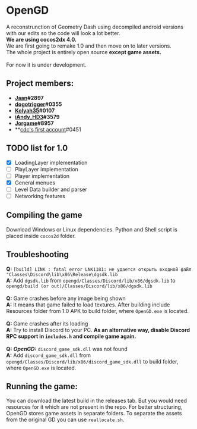 # **OpenGD**
A reconstrunction of Geometry Dash using decompiled android versions with our edits so the code will look a lot better.</br>
**We are using cocos2dx 4.0.**<br>
We are first going to remake 1.0 and then move on to later versions.<br>
The whole project is entirely open source **except game assets.**<br>
<br>
For now it is under development.

## **Project members:**
* **[Jaan](https://github.com/JaanDev)#2897**
* **[dogotrigger](https://github.com/SergeyMC9730)#0355**
* **[Kolyah35](https://github.com/Kolyah35)#0107**
* **[iAndy_HD3](https://github.com/iAndyHD3)#3579**
* **[Jorgame](https://github.com/ImJorGame)#8957**
* **[cdc's first account](https://github.com/CdcOnGitHub)#0451

## **TODO list for 1.0**
- [x] LoadingLayer implementation
- [ ] PlayLayer implementation
- [ ] Player implementation
- [x] General menues
- [ ] Level Data builder and parser
- [ ] Networking features

## **Compiling the game**
Download Windows or Linux dependencies. Python and Shell script is placed inside `cocos2d` folder.

## **Troubleshooting**
**Q:** `[build] LINK : fatal error LNK1181: не удается открыть входной файл "Classes\Discord\lib\x86\Release\dgsdk.lib` <br>
**A:** Add `dgsdk.lib` from `opengd/Classes/Discord/lib/x86/dgsdk.lib` to `opengd/build (or out)/Classes/Discord/lib/x86/dgsdk.lib`<br><br>
**Q:** Game crashes before any image being shown<br>
**A:** It means that game failed to load textures. After building include Resources folder from 1.0 APK to build folder, where `OpenGD.exe` is located.<br><br>
**Q:** Game crashes after its loading<br>
**A:** Try to install Discord to your PC. **As an alternative way, disable Discord RPC support in `includes.h` and compile game again.**<br><br>
**Q:** ***OpenGD:*** `discord_game_sdk.dll` was not found<br>
**A:** Add `discord_game_sdk.dll` from `opengd/Classes/Discord/lib/x86/discord_game_sdk.dll` to build folder, where `OpenGD.exe` is located.  

## **Running the game:**
You can download the latest build in the releases tab. But you would need resources for it which are not present in the repo. For better structuring, OpenGD stores game assets in separate folders. To separate the assets from the original GD you can use `reallocate.sh`.
